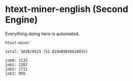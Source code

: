 # htext-miner-english (Second Engine)

Everything doing here is automated.

```
htext-miner

total: 5030/9523 (52.81948965662081%)

job0: 1132
job1: 1282
job2: 1711
job3: 905
```